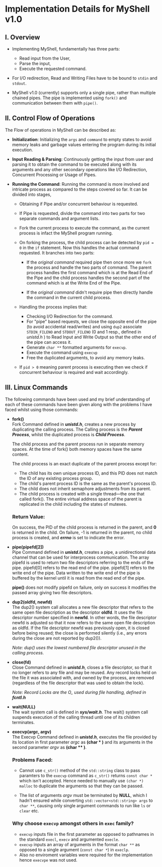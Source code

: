 # Implementation Details for MyShell v1.0

## I. Overview
- Implementing MyShell, fundamentally has three parts:
    - Read input from the User,
    - Parse the input,
    - Execute the requested command. 

- For I/O redirection, Read and Writing Files have to be bound to  `stdin` and `stdout`. 
- MyShell v1.0 (currently) supports only a single pipe, rather than multiple chained pipes. The pipe is implemented using `fork()` and communication between them with `pipe()`.

## II. Control Flow of Operations
The Flow of operations in MyShell can be described as:

- **Initialization**: Initializing the ```args``` and ```command``` to empty states to avoid memory leaks and garbage values entering the program during its initial execution.

- **Input Reading & Parsing**: Continuously getting the input from user and parsing it to obtain the command to be executed along with its arguments and any other secondary operations like I/O Redirection, Concurrent Processing or Usage of Pipes.

- **Running the Command**: Running the command is more involved and intricate process as compared to the steps covered so far. It can be divided into stages,

    - Obtaining if Pipe and/or concurrent behaviour is requested.
    - If Pipe is requested, divide the command into two parts for two separate commands and argument lists.
    - Fork the current process to execute the command, as the current process is infact the MyShell program running.
    - On forking the process, the child process can be detected by ```pid = 0``` in the ```if``` statement. Now this handles the actual command requested. It branches into two parts:
        
        - If the *original command* required pipe then once more we ```fork``` the process and handle the two parts of command. The parent process handles the first command which is at the Read End of the Pipe and the child process handles the second part of the command which is at the Write End of the Pipe.

        - If the *original command* didn't require pipe then directly handle the command in the current child process.

    - Handling the process implies that:

        - Checking I/O Redirection for the command.
        - For "pipe" based requests, we close the opposite end of the pipe (to avoid accidental read/writes) and using ```dup2``` associate ```STDIN_FILENO``` and ```STDOUT_FILENO``` (0 and 1 resp., defined in *unistd.h* ) to Read Input and Write Output so that the other end of the pipe can access it.
        - Generate ```char **``` formatted arguments for ```execvp```.
        - Execute the command using ```execvp```
        - Free the duplicated arguments, to avoid any memory leaks.

    - If ```pid > 0``` meaning parent process is executing then we check if concurrent behaviour is required and wait accordingly.

## III. Linux Commands
The following commands have been used and my brief understanding of each of these commands have been given along with the problems I have faced whilst using those commands:

- **fork()** <br/>
    Fork Command defined in ***unistd.h***, creates a new process by duplicating the calling process. The Calling process is the ***Parent Process***, whilst the duplicated process is ***Child Process***. 

    The child process and the parent process run in separate memory
    spaces.  At the time of fork() both memory spaces have the same
    content. 
    
    The child process is an exact duplicate of the parent process
    except for:

    - The child has its own unique process ID, and this PID does not match the ID of any existing process group.
    - The child's parent process ID is the same as the parent's process ID.
    - The child does not inherit semaphore adjustments from its parent. 
    - The child process is created with a single thread—the one that called fork(). The entire virtual address space of the parent is replicated in the child including the states of mutexes.

    ### Return Value: 
    On success, the PID of the child process is returned in the parent, and **0** is returned in the child.  On failure, -1 is returned in the parent, no child process is created, and ***errno*** is set to indicate the error.

- **pipe(pipefd[2])** <br/>
    Pipe Command defined in ***unistd.h***, creates a pipe, a unidirectional data channel that can be used for interprocess communication.  The array pipefd is used to return two file descriptors referring to the ends of the pipe. pipefd[0] refers to the read end of the pipe.  pipefd[1] refers to the write end of the pipe.  Data written to the write end of the pipe is buffered by the kernel until it is read from the read end of the pipe.

    **pipe()** does not modify pipefd on failure, only on success it modifies the passed array giving two file descriptors.

- **dup2(oldfd, newfd)** <br/>
    The dup2() system call allocates a new file descriptor that refers to the same open file description as the descriptor **oldfd**. It uses the file descriptor number specified in **newfd**.  In other words, the file descriptor newfd is adjusted so that it now refers to the same open file description as oldfd. If the file descriptor newfd was previously open, it is closed before being reused; the close is performed silently (i.e., any errors during the close are not reported by dup2()).

    *Note: dup() uses the lowest numbered file descriptor unused in the calling process.*

- **close(fd)** <br/>
    Close Command defined in ***unistd.h***, closes a file descriptor, so that it no longer refers to any file and may be reused.  Any record locks held on the file it was associated with, and owned by the process, are removed (regardless of the file descriptor that was used to obtain the lock).

    *Note: Record Locks are the O_ used during file handling, defined in **fcntl.h***

- **wait(NULL)** <br/>
    The wait system call is defined in ***sys/wait.h***. The wait() system call suspends execution of the calling thread until one of its children terminates.

- **execvp(argc, argv)** <br/>
    The Execvp Command defined in ***unistd.h***, executes the file provided by its location in first parameter *argc* as **(char * )** and its arguments in the second parameter *argv* as **(char ** )**.

    ### Problems Faced:
    - Cannot use ```c_str()``` method of the ```std::string``` class to pass paramters to the ```execvp``` command as ```c_str()``` returns ```const char *``` which isn't accepted. Hence needed to manually use ```(char *) malloc``` to duplicate the arguments so that they can be passed.

    - The list of arguments *argv* must be terminated by **NULL**, which I hadn't ensured while converting ```std::vector<std::string> args```  to ```char **```, causing only single argument commands to run like ```ls``` or ```clear``` etc.

    ### Why choose ```execvp``` amongst others in ```exec``` family?
    - ```execvp``` inputs file in the first parameter as opposed to pathnames in the standard ```execl```, ```execv``` and argumented ```execle```.
    - ```execvp``` inputs an array of arguments in the format ```char **``` as opposed to a single argument (```const char *```) in ```execlp```.
    - Also no enviroment variables were required for the implementation hence ```execvpe``` was not used.

